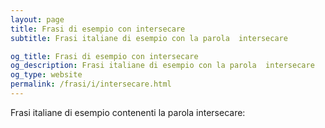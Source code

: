 ```yaml
---
layout: page
title: Frasi di esempio con intersecare 
subtitle: Frasi italiane di esempio con la parola  intersecare

og_title: Frasi di esempio con intersecare 
og_description: Frasi italiane di esempio con la parola  intersecare
og_type: website
permalink: /frasi/i/intersecare.html
---
```


Frasi italiane di esempio contenenti la parola intersecare:


